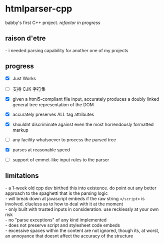 # htmlparser-cpp
babby's first C++ project. *refactor in progress*

## raison d'etre
\- i needed parsing capability for another one of my projects </br>

## progress
- [x] Just Works
- [ ] 支持 CJK 字符集
- [x] given a html5-compliant file input, accurately produces a doubly linked general tree representation of the DOM
- [x] accurately preserves ALL tag attributes
- [x] shouldnt discriminate against even the most horrendously formatted markup
- [ ] any facility whatsoever to process the parsed tree
- [x] parses at reasonable speed
- [ ] support of emmet-like input rules to the parser


## limitations
\- a 1-week old cpp dev birthed this into existence. do point out any better approach to the spaghetti that is the parsing logic </br>
\- will break down at javascript embeds if the raw string `</script>` is involved. clueless as to how to deal with it at the moment </br> 
\- only built with trusted inputs in consideration. use recklessly at your own risk</br> 
\- no "parse exceptions" of any kind implemented</br>
\- does not preserve script and stylesheet code embeds</br>
\- excessive spaces within the content are not ignored, though its, at worst, an annoyance that doesnt affect the accuracy of the structure
